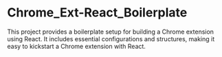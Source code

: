 # Chrome_Ext-React_Boilerplate
This project provides a boilerplate setup for building a Chrome extension using React. It includes essential configurations and structures, making it easy to kickstart a Chrome extension with React.
